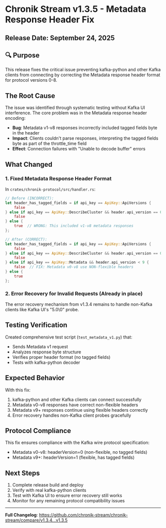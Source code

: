 # Chronik Stream v1.3.5 - Metadata Response Header Fix

## Release Date: September 24, 2025

## 🔍 Purpose

This release fixes the critical issue preventing kafka-python and other Kafka clients from connecting by correcting the Metadata response header format for protocol versions 0-8.

## The Root Cause

The issue was identified through systematic testing without Kafka UI interference. The core problem was in the Metadata response header encoding:

- **Bug**: Metadata v1-v8 responses incorrectly included tagged fields byte in the header
- **Impact**: Clients couldn't parse responses, interpreting the tagged fields byte as part of the throttle_time field
- **Effect**: Connection failures with "Unable to decode buffer" errors

## What Changed

### 1. Fixed Metadata Response Header Format

In `crates/chronik-protocol/src/handler.rs`:

```rust
// Before (INCORRECT):
let header_has_tagged_fields = if api_key == ApiKey::ApiVersions {
    false
} else if api_key == ApiKey::DescribeCluster && header.api_version == 0 {
    false
} else {
    true  // WRONG: This included v1-v8 metadata responses
};

// After (CORRECT):
let header_has_tagged_fields = if api_key == ApiKey::ApiVersions {
    false
} else if api_key == ApiKey::DescribeCluster && header.api_version == 0 {
    false
} else if api_key == ApiKey::Metadata && header.api_version < 9 {
    false  // FIX: Metadata v0-v8 use NON-flexible headers
} else {
    true
};
```

### 2. Error Recovery for Invalid Requests (Already in place)

The error recovery mechanism from v1.3.4 remains to handle non-Kafka clients like Kafka UI's "5.0\0" probe.

## Testing Verification

Created comprehensive test script (`test_metadata_v1.py`) that:
- Sends Metadata v1 request
- Analyzes response byte structure
- Verifies proper header format (no tagged fields)
- Tests with kafka-python decoder

## Expected Behavior

With this fix:
1. kafka-python and other Kafka clients can connect successfully
2. Metadata v0-v8 responses have correct non-flexible headers
3. Metadata v9+ responses continue using flexible headers correctly
4. Error recovery handles non-Kafka client probes gracefully

## Protocol Compliance

This fix ensures compliance with the Kafka wire protocol specification:
- Metadata v0-v8: headerVersion=0 (non-flexible, no tagged fields)
- Metadata v9+: headerVersion=1 (flexible, has tagged fields)

## Next Steps

1. Complete release build and deploy
2. Verify with real kafka-python clients
3. Test with Kafka UI to ensure error recovery still works
4. Monitor for any remaining protocol compatibility issues

---

**Full Changelog**: https://github.com/chronik-stream/chronik-stream/compare/v1.3.4...v1.3.5